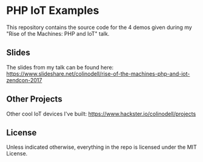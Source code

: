 # PHP IoT Examples

This repository contains the source code for the 4 demos given during my "Rise of the Machines: PHP and IoT" talk.

## Slides

The slides from my talk can be found here: <https://www.slideshare.net/colinodell/rise-of-the-machines-php-and-iot-zendcon-2017> 

## Other Projects

Other cool IoT devices I've built: <https://www.hackster.io/colinodell/projects>

## License

Unless indicated otherwise, everything in the repo is licensed under the MIT License.
